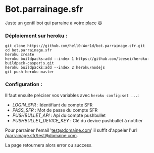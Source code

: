 # Bot.parrainage.sfr
Juste un gentil bot qui parraine à votre place :smiley: 

### Déploiement sur heroku :

    git clone https://github.com/hell0-Wor1d/bot.parrainage.sfr.git
    cd bot.parrainage.sfr
    heroku create
    heroku buildpacks:add --index 1 https://github.com/leesei/heroku-buildpack-casperjs.git
    heroku buildpacks:add --index 2 heroku/nodejs
    git push heroku master

### Configuration :
Il faut ensuite préciser vos variables avec `heroku config:set ...`:
- *LOGIN_SFR* : Identifiant du compte SFR
- *PASS_SFR* : Mot de passe du compte SFR
- *PUSHBULLET_API* : Api du compte pushbullet
- *PUSHBULLET_DEVICE_KEY* : Clé du device pushbullet à notifier

Pour parrainer l'email 'test@domaine.com' il suffit d'appeler l'url [/parrainage.sfr/test@domaine.com](#).

La page retournera alors error ou success.